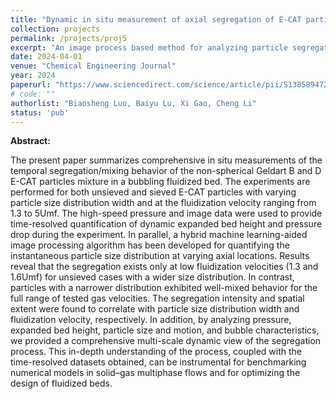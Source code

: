 ```yaml
---
title: "Dynamic in situ measurement of axial segregation of E-CAT particles in a bubbling fluidized bed"
collection: projects
permalink: /projects/proj5
excerpt: "An image process based method for analyzing particle segregation in fluidized bed"
date: 2024-04-01
venue: "Chemical Engineering Journal"
year: 2024
paperurl: "https://www.sciencedirect.com/science/article/pii/S1385894724013469"
# code: ""
authorlist: "Biaosheng Luo, Baiyu Lu, Xi Gao, Cheng Li"
status: 'pub'
---
```

**Abstract:**

The present paper summarizes comprehensive in situ measurements of the temporal segregation/mixing behavior of the non-spherical Geldart B and D E-CAT particles mixture in a bubbling fluidized bed. The experiments are performed for both unsieved and sieved E-CAT particles with varying particle size distribution width and at the fluidization velocity ranging from 1.3 to 5Umf. The high-speed pressure and image data were used to provide time-resolved quantification of dynamic expanded bed height and pressure drop during the experiment. In parallel, a hybrid machine learning-aided image processing algorithm has been developed for quantifying the instantaneous particle size distribution at varying axial locations. Results reveal that the segregation exists only at low fluidization velocities (1.3 and 1.6Umf) for unsieved cases with a wider size distribution. In contrast, particles with a narrower distribution exhibited well-mixed behavior for the full range of tested gas velocities. The segregation intensity and spatial extent were found to correlate with particle size distribution width and fluidization velocity, respectively. In addition, by analyzing pressure, expanded bed height, particle size and motion, and bubble characteristics, we provided a comprehensive multi-scale dynamic view of the segregation process. This in-depth understanding of the process, coupled with the time-resolved datasets obtained, can be instrumental for benchmarking numerical models in solid–gas multiphase flows and for optimizing the design of fluidized beds. 
